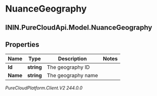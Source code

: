 # NuanceGeography

## ININ.PureCloudApi.Model.NuanceGeography

## Properties

|Name | Type | Description | Notes|
|------------ | ------------- | ------------- | -------------|
| **Id** | **string** | The geography ID | |
| **Name** | **string** | The geography name | |



_PureCloudPlatform.Client.V2 244.0.0_
